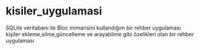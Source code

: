 # kisiler_uygulamasi

SQLite veritabanı ile Bloc mimarisini kullandığım bir rehber uygulaması kişiler ekleme,silme,güncelleme ve arayabilme gibi özelikleri olan bir rehber uygulaması
